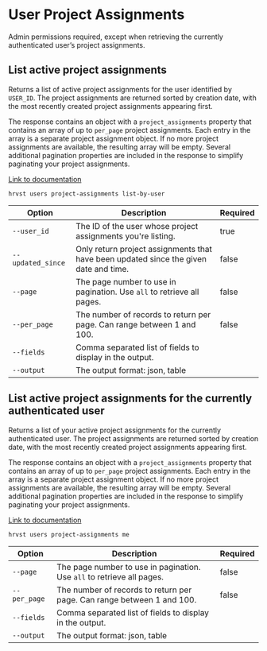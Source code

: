# User Project Assignments

Admin permissions required, except when retrieving the currently authenticated user’s project assignments.

## List active project assignments

Returns a list of active project assignments for the user identified by `USER_ID`. The project assignments are returned sorted by creation date, with the most recently created project assignments appearing first.

The response contains an object with a `project_assignments` property that contains an array of up to `per_page` project assignments. Each entry in the array is a separate project assignment object. If no more project assignments are available, the resulting array will be empty. Several additional pagination properties are included in the response to simplify paginating your project assignments.

[Link to documentation](https://help.getharvest.com/api-v2/users-api/users/project-assignments/#list-active-project-assignments)

```
hrvst users project-assignments list-by-user
```

| Option            | Description                                                                           | Required |
| ----------------- | ------------------------------------------------------------------------------------- | -------- |
| `--user_id`       | The ID of the user whose project assignments you're listing.                          | true     |
| `--updated_since` | Only return project assignments that have been updated since the given date and time. | false    |
| `--page`          | The page number to use in pagination. Use `all` to retrieve all pages.                | false    |
| `--per_page`      | The number of records to return per page. Can range between 1 and 100.                | false    |
| `--fields`        | Comma separated list of fields to display in the output.                              |          |
| `--output`        | The output format: json, table                                                        |          |

## List active project assignments for the currently authenticated user

Returns a list of your active project assignments for the currently authenticated user. The project assignments are returned sorted by creation date, with the most recently created project assignments appearing first.

The response contains an object with a `project_assignments` property that contains an array of up to `per_page` project assignments. Each entry in the array is a separate project assignment object. If no more project assignments are available, the resulting array will be empty. Several additional pagination properties are included in the response to simplify paginating your project assignments.

[Link to documentation](https://help.getharvest.com/api-v2/users-api/users/project-assignments/#list-active-project-assignments-for-the-currently-authenticated-user)

```
hrvst users project-assignments me
```

| Option       | Description                                                            | Required |
| ------------ | ---------------------------------------------------------------------- | -------- |
| `--page`     | The page number to use in pagination. Use `all` to retrieve all pages. | false    |
| `--per_page` | The number of records to return per page. Can range between 1 and 100. | false    |
| `--fields`   | Comma separated list of fields to display in the output.               |          |
| `--output`   | The output format: json, table                                         |          |
